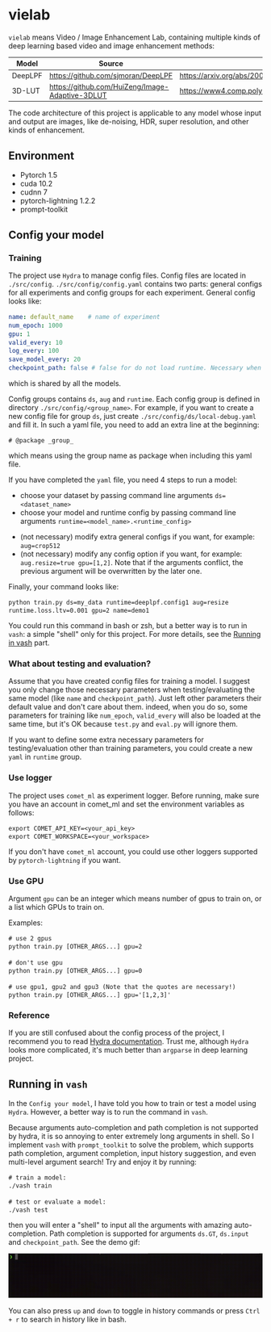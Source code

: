 # vielab

`vielab` means Video / Image Enhancement Lab, containing multiple kinds of deep learning based video and image
enhancement methods:

[comment]: <> (- [x] DeepLPF: [src]&#40;https://github.com/sjmoran/DeepLPF&#41; | [paper]&#40;https://arxiv.org/abs/2003.13985&#41;)

[comment]: <> (- [ ] 3D-LUT: [src]&#40;https://github.com/HuiZeng/Image-Adaptive-3DLUT&#41; | [paper]&#40;https://www4.comp.polyu.edu.hk/~cslzhang/paper/PAMI_LUT.pdf&#41;)

|Model|Source|Paper
|---|---|---
|DeepLPF|https://github.com/sjmoran/DeepLPF|https://arxiv.org/abs/2003.13985
|3D-LUT|https://github.com/HuiZeng/Image-Adaptive-3DLUT|https://www4.comp.polyu.edu.hk/~cslzhang/paper/PAMI_LUT.pdf

The code architecture of this project is applicable to any model whose input and output are images, like de-noising,
HDR, super resolution, and other kinds of enhancement.

## Environment

- Pytorch 1.5
- cuda 10.2
- cudnn 7
- pytorch-lightning 1.2.2
- prompt-toolkit

## Config your model

### Training

The project use `Hydra` to manage config files. Config files are located in `./src/config`. `./src/config/config.yaml`
contains two parts: general configs for all experiments and config groups for each experiment. General config looks
like:

```yaml
name: default_name    # name of experiment
num_epoch: 1000
gpu: 1
valid_every: 10
log_every: 100
save_model_every: 20
checkpoint_path: false # false for do not load runtime. Necessary when testing.
```

which is shared by all the models.

Config groups contains `ds`, `aug` and `runtime`. Each config group is defined in directory `./src/config/<group_name>`.
For example, if you want to create a new config file for group `ds`, just create `./src/config/ds/local-debug.yaml` and
fill it. In such a yaml file, you need to add an extra line at the beginning:

```
# @package _group_
```

which means using the group name as package when including this yaml file.

If you have completed the `yaml` file, you need 4 steps to run a model:

- choose your dataset by passing command line arguments `ds=<dataset_name>`
- choose your model and runtime config by passing command line arguments `runtime=<model_name>.<runtime_config>`

[comment]: <> (  > Pay attention to the leading `+` of the arguments. `+` is necessary to **add the argument to the config dict** when this argument is not added to the `defaults` list in `config.yaml`.)

- (not necessary) modify extra general configs if you want, for example: `aug=crop512`
- (not necessary) modify any config option if you want, for example: `aug.resize=true gpu=[1,2]`. Note that if the
  arguments conflict, the previous argument will be overwritten by the later one.

Finally, your command looks like:

```shell
python train.py ds=my_data runtime=deeplpf.config1 aug=resize runtime.loss.ltv=0.001 gpu=2 name=demo1
```

You could run this command in bash or zsh, but a better way is to run in `vash`: a simple "shell" only for this project.
For more details, see the [Running in vash](#running) part.

### What about testing and evaluation?

Assume that you have created config files for training a model. I suggest you only change those necessary parameters
when testing/evaluating the same model (like `name` and `checkpoint_path`). Just left other parameters their default
value and don't care about them. indeed, when you do so, some parameters for training like `num_epoch`, `valid_every`
will also be loaded at the same time, but it's OK because `test.py` and `eval.py` will ignore them.

If you want to define some extra necessary parameters for testing/evaluation other than training parameters, you could
create a new `yaml` in `runtime` group.

### Use logger

The project uses `comet_ml` as experiment logger. Before running, make sure you have an account in comet_ml and set the
environment variables as follows:

```shell
export COMET_API_KEY=<your_api_key>
export COMET_WORKSPACE=<your_workspace>
```

If you don't have `comet_ml` account, you could use other loggers supported by `pytorch-lightning` if you want.

### Use GPU

Argument `gpu` can be an integer which means number of gpus to train on, or a list which GPUs to train on.

Examples:

```shell
# use 2 gpus
python train.py [OTHER_ARGS...] gpu=2     

# don't use gpu
python train.py [OTHER_ARGS...] gpu=0     

# use gpu1, gpu2 and gpu3 (Note that the quotes are necessary!)
python train.py [OTHER_ARGS...] gpu='[1,2,3]'   
```

### Reference

If you are still confused about the config process of the project, I recommend you to
read [Hydra documentation](https://hydra.cc/docs/intro). Trust me, although `Hydra` looks more complicated, it's much
better than `argparse` in deep learning project.

## <a name="running"></a> Running in `vash`

In the `Config your model`, I have told you how to train or test a model using `Hydra`. However, a better way is to run
the command in `vash`.

Because arguments auto-completion and path completion is not supported by hydra, it is so annoying to enter extremely
long arguments in shell. So I implement `vash` with `prompt_toolkit` to solve the problem, which supports path
completion, argument completion, input history suggestion, and even multi-level argument search! Try and enjoy it by
running:

```shell
# train a model:
./vash train

# test or evaluate a model:
./vash test
```

then you will enter a "shell" to input all the arguments with amazing auto-completion. Path completion is supported for
arguments `ds.GT`, `ds.input` and `checkpoint_path`. See the demo gif:

![demo gif](figures/output.gif)

You can also press `up` and `down` to toggle in history commands or press `Ctrl + r` to search in history like in bash.
